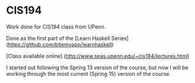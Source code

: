 # CIS194

Work done for CIS194 class from UPenn.

Done as the first part of the [Learn Haskell Series] (https://github.com/bitemyapp/learnhaskell)


[Class available online] (http://www.seas.upenn.edu/~cis194/lectures.html)

I started out following the Spring 13 version of the course, but now I will be working through the most current (Spring 15) version of the course.